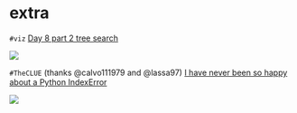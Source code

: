 # extra

`#viz` [Day 8 part 2 tree search](https://www.reddit.com/r/adventofcode/comments/k90c99/day_8_part_2_tree_search/)

[![](https://i.imgur.com/lLl6gI2.png)](https://www.reddit.com/r/adventofcode/comments/k90c99/day_8_part_2_tree_search/)

`#TheCLUE` (thanks @calvo111979 and @lassa97) [I have never been so happy about a Python IndexError](https://www.reddit.com/r/adventofcode/comments/k8ytxn/2020_day8_part_2_i_have_never_been_so_happy_about/)

[![](https://preview.redd.it/0gqjcco3nw361.png?width=1042&format=png&auto=webp&s=579b8064bd96662effb545a65e6b85eb00c09346)](https://www.reddit.com/r/adventofcode/comments/k8ytxn/2020_day8_part_2_i_have_never_been_so_happy_about/)
